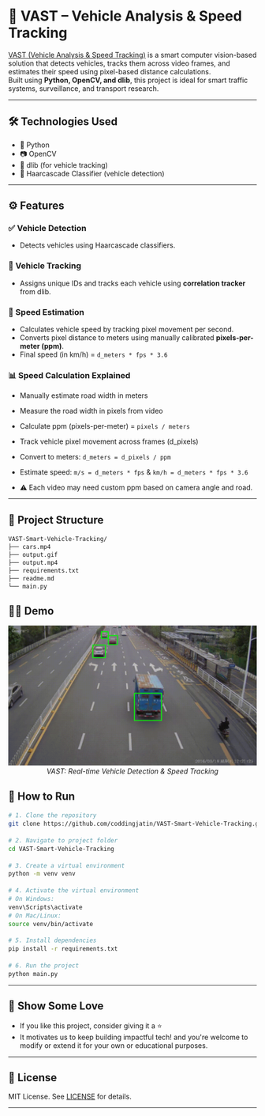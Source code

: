 # 🚗 VAST – Vehicle Analysis & Speed Tracking

[VAST (Vehicle Analysis & Speed Tracking)](https://github.com/coddingjatin/VAST-Smart-Vehicle-Tracking.git) is a smart computer vision-based solution that detects vehicles, tracks them across video frames, and estimates their speed using pixel-based distance calculations.  
Built using **Python, OpenCV, and dlib**, this project is ideal for smart traffic systems, surveillance, and transport research.

---

## 🛠 Technologies Used

- 🐍 Python  
- 📷 OpenCV  
- 📌 dlib (for vehicle tracking)  
- 🧠 Haarcascade Classifier (vehicle detection)

---

## ⚙️ Features

### ✅ Vehicle Detection
- Detects vehicles using Haarcascade classifiers.

### 🔁 Vehicle Tracking
- Assigns unique IDs and tracks each vehicle using **correlation tracker** from dlib.

### 📏 Speed Estimation
- Calculates vehicle speed by tracking pixel movement per second.
- Converts pixel distance to meters using manually calibrated **pixels-per-meter (ppm)**.
- Final speed (in km/h) = `d_meters * fps * 3.6`
  
### 📊 Speed Calculation Explained
- Manually estimate road width in meters
- Measure the road width in pixels from video
- Calculate ppm (pixels-per-meter) = `pixels / meters`
- Track vehicle pixel movement across frames (d_pixels)
- Convert to meters: `d_meters = d_pixels / ppm`
- Estimate speed:
`m/s = d_meters * fps` &
`km/h = d_meters * fps * 3.6`

- ⚠️ Each video may need custom ppm based on camera angle and road.
---

## 📁 Project Structure
```
VAST-Smart-Vehicle-Tracking/
├── cars.mp4
├── output.gif
├── output.mp4
├── requirements.txt
├── readme.md     
└── main.py   
```
## 🧑‍🏫 Demo 
<p align="center">
  <img src="output.gif" width="600"/>
  <br/>
  <em>VAST: Real-time Vehicle Detection & Speed Tracking</em>
</p>

## 🚀 How to Run

```bash
# 1. Clone the repository
git clone https://github.com/coddingjatin/VAST-Smart-Vehicle-Tracking.git

# 2. Navigate to project folder
cd VAST-Smart-Vehicle-Tracking

# 3. Create a virtual environment
python -m venv venv

# 4. Activate the virtual environment
# On Windows:
venv\Scripts\activate
# On Mac/Linux:
source venv/bin/activate

# 5. Install dependencies
pip install -r requirements.txt

# 6. Run the project
python main.py
```
---

## 🌟 Show Some Love

- If you like this project, consider giving it a ⭐  
- It motivates us to keep building impactful tech! and you're welcome to modify or extend it for your own or educational purposes.

---

## 📄 License

MIT License. See [LICENSE](LICENSE) for details.

---
